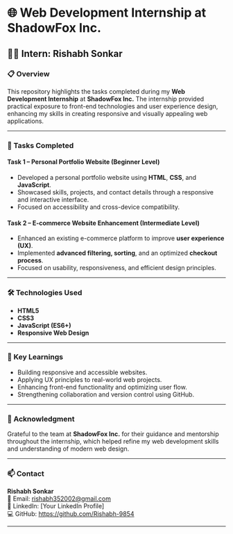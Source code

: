 # 🌐 Web Development Internship at ShadowFox Inc.

## 👨‍💻 Intern: Rishabh Sonkar

### 📋 Overview
This repository highlights the tasks completed during my **Web Development Internship** at **ShadowFox Inc.** The internship provided practical exposure to front-end technologies and user experience design, enhancing my skills in creating responsive and visually appealing web applications.

---

### 🧩 Tasks Completed

#### **Task 1 – Personal Portfolio Website (Beginner Level)**
- Developed a personal portfolio website using **HTML**, **CSS**, and **JavaScript**.  
- Showcased skills, projects, and contact details through a responsive and interactive interface.  
- Focused on accessibility and cross-device compatibility.

#### **Task 2 – E-commerce Website Enhancement (Intermediate Level)**
- Enhanced an existing e-commerce platform to improve **user experience (UX)**.  
- Implemented **advanced filtering, sorting**, and an optimized **checkout process**.  
- Focused on usability, responsiveness, and efficient design principles.

---

### 🛠️ Technologies Used
- **HTML5**  
- **CSS3**  
- **JavaScript (ES6+)**  
- **Responsive Web Design**

---

### 🎯 Key Learnings
- Building responsive and accessible websites.  
- Applying UX principles to real-world web projects.  
- Enhancing front-end functionality and optimizing user flow.  
- Strengthening collaboration and version control using GitHub.

---

### 🙏 Acknowledgment
Grateful to the team at **ShadowFox Inc.** for their guidance and mentorship throughout the internship, which helped refine my web development skills and understanding of modern web design.

---

### 📫 Contact
**Rishabh Sonkar**  
📧 Email: rishabh352002@gmail.com  
🔗 LinkedIn: [Your LinkedIn Profile]  
💻 GitHub: https://github.com/Rishabh-9854

---
